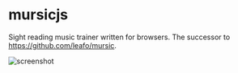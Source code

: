 # mursicjs

Sight reading music trainer written for browsers. The successor to <https://github.com/leafo/mursic>.


![screenshot](http://leafo.net/shotsnb/2015-11-26_22-37-46.png)
